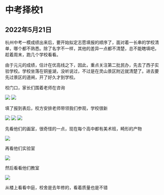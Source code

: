 中考择校1
=======================

2022年5月21日
-----------------------

杭州中考一模成绩出来后，要开始拟定志愿填报的顺序了，面对着一长串的学校清单，哪个都不熟悉。除了名字不一样，其他的差异一点都不清楚，总不能瞎填吧，趁着周末，跑几个学校看看。


由于元元的成绩，估计在优高线之下，因此，重点关注第二批民办，先去了西子实验学校。学校坐落在铜鉴湖，没听说过，不过是在灵山景区附近就清楚了。进去要先过景区的道闸，开了好久才到学校。

校门口，家长们围着老师在咨询

![]({{site.url}}/assets/blog-images/20220521/1-2.jpg)
![]({{site.url}}/assets/blog-images/20220521/1-3.jpg)

填了报到表后，校方安排老师带领我们参观，学校很新

![]({{site.url}}/assets/blog-images/20220521/1-1.jpg)
![]({{site.url}}/assets/blog-images/20220521/1-6.jpg)
![]({{site.url}}/assets/blog-images/20220521/1-7.jpg)

先看他们的画室，很奇怪的一点，现在每个高中都有美术班，畸形的产物

![]({{site.url}}/assets/blog-images/20220521/1-4.jpg)

再看他们实验室

![]({{site.url}}/assets/blog-images/20220521/1-5.jpg)

然后看看他们教室

![]({{site.url}}/assets/blog-images/20220521/1-8.jpg)

从楼上看看中庭，校舍是去年修的，看着质量也是不错